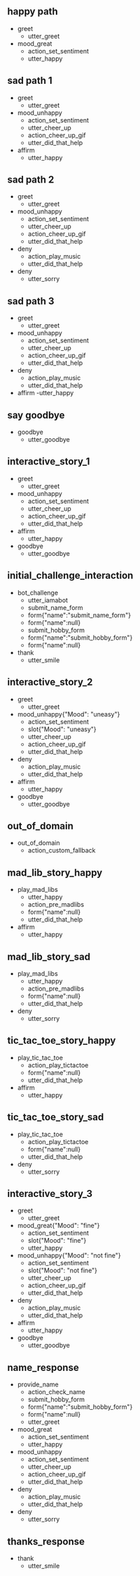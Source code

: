 ## happy path
* greet
  - utter_greet
* mood_great
  - action_set_sentiment
  - utter_happy

## sad path 1
* greet
  - utter_greet
* mood_unhappy
  - action_set_sentiment
  - utter_cheer_up
  - action_cheer_up_gif
  - utter_did_that_help
* affirm
  - utter_happy
  

## sad path 2
* greet
  - utter_greet
* mood_unhappy
  - action_set_sentiment
  - utter_cheer_up
  - action_cheer_up_gif
  - utter_did_that_help
* deny
  - action_play_music
  - utter_did_that_help
* deny
  - utter_sorry

## sad path 3
* greet
  - utter_greet
* mood_unhappy
  - action_set_sentiment
  - utter_cheer_up
  - action_cheer_up_gif
  - utter_did_that_help
* deny
  - action_play_music
  - utter_did_that_help
* affirm
  -utter_happy

## say goodbye
* goodbye
  - utter_goodbye

## interactive_story_1
* greet
    - utter_greet
* mood_unhappy
    - action_set_sentiment
    - utter_cheer_up
    - action_cheer_up_gif
    - utter_did_that_help
* affirm
    - utter_happy
* goodbye
    - utter_goodbye

    
## initial_challenge_interaction
* bot_challenge
    - utter_iamabot
    - submit_name_form
    - form{"name":"submit_name_form"}
    - form{"name":null} 
    - submit_hobby_form
    - form{"name":"submit_hobby_form"}
    - form{"name":null} 
 * thank
    - utter_smile

## interactive_story_2
* greet
    - utter_greet
* mood_unhappy{"Mood": "uneasy"}
    - action_set_sentiment
    - slot{"Mood": "uneasy"}
    - utter_cheer_up
    - action_cheer_up_gif
    - utter_did_that_help
* deny
    - action_play_music
    - utter_did_that_help
* affirm
    - utter_happy
* goodbye
    - utter_goodbye

## out_of_domain
* out_of_domain
    - action_custom_fallback
    
## mad_lib_story_happy
* play_mad_libs
    - utter_happy
    - action_pre_madlibs
    - form{"name":null}
    - utter_did_that_help
* affirm
    - utter_happy
    
## mad_lib_story_sad
* play_mad_libs
    - utter_happy
    - action_pre_madlibs
    - form{"name":null}
    - utter_did_that_help
* deny
    - utter_sorry

## tic_tac_toe_story_happy
* play_tic_tac_toe
    - action_play_tictactoe
    - form{"name":null}
    - utter_did_that_help
* affirm
    - utter_happy 
    
## tic_tac_toe_story_sad
* play_tic_tac_toe
    - action_play_tictactoe
    - form{"name":null}
    - utter_did_that_help
* deny
    - utter_sorry  
    
## interactive_story_3
* greet
    - utter_greet
* mood_great{"Mood": "fine"}
    - action_set_sentiment
    - slot{"Mood": "fine"}
    - utter_happy
* mood_unhappy{"Mood": "not fine"}
    - action_set_sentiment
    - slot{"Mood": "not fine"}
    - utter_cheer_up
    - action_cheer_up_gif
    - utter_did_that_help
* deny
    - action_play_music
    - utter_did_that_help
* affirm
    - utter_happy
* goodbye
    - utter_goodbye

## name_response
* provide_name
    - action_check_name
    - submit_hobby_form
    - form{"name":"submit_hobby_form"}
    - form{"name":null}
    - utter_greet
* mood_great
    - action_set_sentiment
    - utter_happy
* mood_unhappy
    - action_set_sentiment
    - utter_cheer_up
    - action_cheer_up_gif
    - utter_did_that_help
* deny
    - action_play_music
    - utter_did_that_help
* deny
    - utter_sorry

## thanks_response
* thank
    - utter_smile
